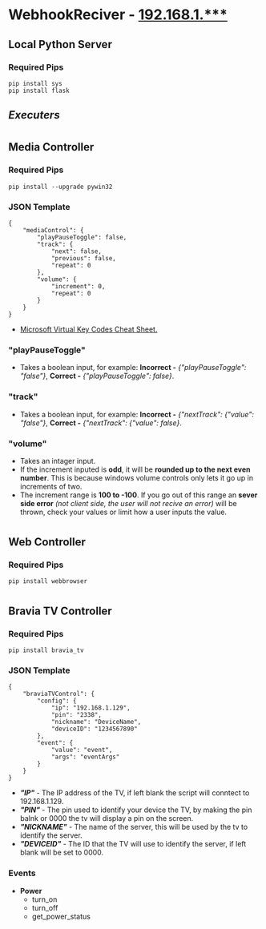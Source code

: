 # WebhookReciver - [192.168.1.***](http://192.168.1.***/control)

## **Local Python Server**
### **Required Pips**
    pip install sys
    pip install flask


## **_Executers_**
#
##  **Media Controller**
### **Required Pips**
    pip install --upgrade pywin32


### **JSON Template**

    {
        "mediaControl": {
            "playPauseToggle": false,
            "track": {
                "next": false,
                "previous": false,
                "repeat": 0
            },
            "volume": {
                "increment": 0,
                "repeat": 0
            }
        }
    }
* [Microsoft Virtual Key Codes Cheat Sheet.](https://learn.microsoft.com/en-gb/windows/win32/inputdev/virtual-key-codes)
### **"playPauseToggle"**
* Takes a boolean input, for example: **Incorrect -** *{"playPauseToggle": "false"}*, **Correct -** *{"playPauseToggle": false}*.
### **"track"**
* Takes a boolean input, for example: **Incorrect -** *{"nextTrack": {"value": "false"}*, **Correct -** *{"nextTrack": {"value": false}*.
### **"volume"**
* Takes an intager input.
* If the increment inputed is **odd**, it will be **rounded up to the next even number**. This is because windows volume controls only lets it go up in increments of two.
* The increment range is **100 to -100**. If you go out of this range an  **sever side error** *(not client side, the user will not recive an error)* will be thrown, check your values or limit how a user inputs the value.
#

## **Web Controller**
### **Required Pips**
    pip install webbrowser

#

## **Bravia TV Controller**
### **Required Pips**
    pip install bravia_tv
### **JSON Template**
    {
        "braviaTVControl": {
            "config": {
                "ip": "192.168.1.129",
                "pin": "2338",
                "nickname": "DeviceName",
                "deviceID": "1234567890"
            },
            "event": {
                "value": "event",
                "args": "eventArgs"
            }
        }
    }

* ***"IP"*** - The IP address of the TV, if left blank the script will conntect to 192.168.1.129.
* ***"PIN"*** - The pin used to identify your device the TV, by making the pin balnk or 0000 the tv will display a pin on the screen.
* ***"NICKNAME"*** - The name of the server, this will be used by the tv to identify the server.
* ***"DEVICEID"*** - The ID that the TV will use to identify the server, if left blank will be set to 0000.
### **Events**

* **Power**
    * turn_on
    * turn_off
    * get_power_status
